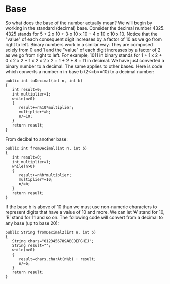# Base

So what does the base of the number actually mean? We will begin by working in the standard (decimal) base. Consider the decimal number 4325. 4325 stands for 5 + 2 x 10 + 3 x 10 x 10 + 4 x 10 x 10 x 10. Notice that the "value" of each consequent digit increases by a factor of 10 as we go from right to left. Binary numbers work in a similar way. They are composed solely from 0 and 1 and the "value" of each digit increases by a factor of 2 as we go from right to left. For example, 1011 in binary stands for 1 + 1 x 2 + 0 x 2 x 2 + 1 x 2 x 2 x 2 = 1 + 2 + 8 = 11 in decimal. We have just converted a binary number to a decimal. The same applies to other bases. Here is code which converts a number n in base b (2<=b<=10) to a decimal number:

```
public int toDecimal(int n, int b)
{
   int result=0;
   int multiplier=1;
   while(n>0)
   {
      result+=n%10*multiplier;
      multiplier*=b;
      n/=10;
   }
   return result;
}
```

From decibal to another base:

```
public int fromDecimal(int n, int b)
{
   int result=0;
   int multiplier=1;
   while(n>0)
   {
      result+=n%b*multiplier;
      multiplier*=10;
      n/=b;
   }
   return result;
}
```

If the base b is above of 10 than we must use non-numeric characters to represent digits that have a value of 10 and more. We can let ‘A’ stand for 10, ‘B’ stand for 11 and so on. The following code will convert from a decimal to any base (up to base 20):

```
public String fromDecimal2(int n, int b)
{
   String chars="0123456789ABCDEFGHIJ";
   String result="";
   while(n>0)
   {
      result=chars.charAt(n%b) + result;
      n/=b;
   }
   return result;
}
```

